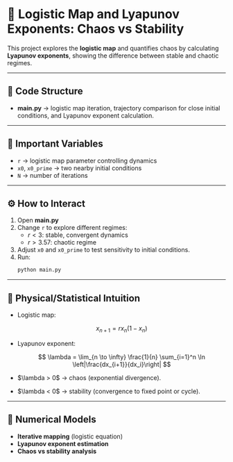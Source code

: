 
# 🔀 Logistic Map and Lyapunov Exponents: Chaos vs Stability

This project explores the **logistic map** and quantifies chaos by calculating **Lyapunov exponents**, showing the difference between stable and chaotic regimes.

---

## 📂 Code Structure
- **main.py** → logistic map iteration, trajectory comparison for close initial conditions, and Lyapunov exponent calculation.

---

## 🔑 Important Variables
- `r` → logistic map parameter controlling dynamics  
- `x0`, `x0_prime` → two nearby initial conditions  
- `N` → number of iterations  

---

## ⚙️ How to Interact
1. Open **main.py**  
2. Change `r` to explore different regimes:
   - $r < 3$: stable, convergent dynamics  
   - $r > 3.57$: chaotic regime  
3. Adjust `x0` and `x0_prime` to test sensitivity to initial conditions.  
4. Run:
   ```bash
   python main.py

---

## 🧠 Physical/Statistical Intuition

* Logistic map:

  $$
  x_{n+1} = r x_n (1 - x_n)
  $$

* Lyapunov exponent:

  $$
  \lambda = \lim_{n \to \infty} \frac{1}{n} \sum_{i=1}^n \ln \left|\frac{dx_{i+1}}{dx_i}\right|
  $$

* \$\lambda > 0\$ → chaos (exponential divergence).

* \$\lambda < 0\$ → stability (convergence to fixed point or cycle).

---

## 🧮 Numerical Models

* **Iterative mapping** (logistic equation)
* **Lyapunov exponent estimation**
* **Chaos vs stability analysis**

